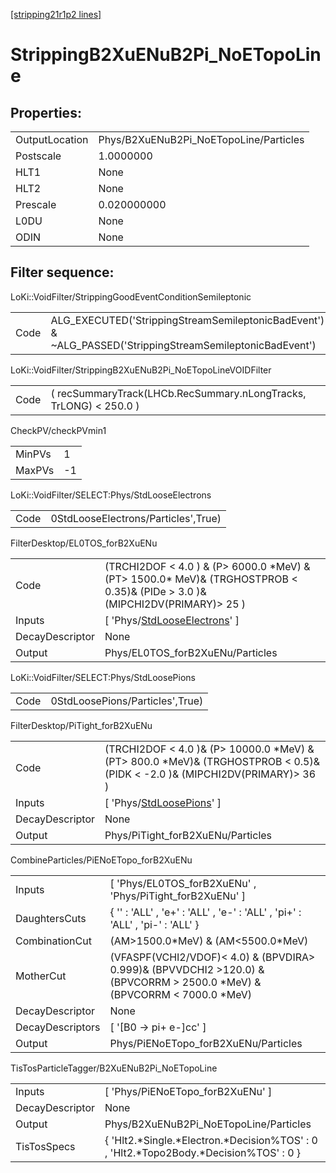 [[stripping21r1p2 lines]](./stripping21r1p2-index)

# StrippingB2XuENuB2Pi_NoETopoLine

## Properties:

|                |                                        |
|----------------|----------------------------------------|
| OutputLocation | Phys/B2XuENuB2Pi_NoETopoLine/Particles |
| Postscale      | 1.0000000                              |
| HLT1           | None                                   |
| HLT2           | None                                   |
| Prescale       | 0.020000000                            |
| L0DU           | None                                   |
| ODIN           | None                                   |

## Filter sequence:

LoKi::VoidFilter/StrippingGoodEventConditionSemileptonic

|      |                                                                                                          |
|------|----------------------------------------------------------------------------------------------------------|
| Code | ALG_EXECUTED('StrippingStreamSemileptonicBadEvent') & ~ALG_PASSED('StrippingStreamSemileptonicBadEvent') |

LoKi::VoidFilter/StrippingB2XuENuB2Pi_NoETopoLineVOIDFilter

|      |                                                                   |
|------|-------------------------------------------------------------------|
| Code | ( recSummaryTrack(LHCb.RecSummary.nLongTracks, TrLONG) \< 250.0 ) |

CheckPV/checkPVmin1

|        |     |
|--------|-----|
| MinPVs | 1   |
| MaxPVs | -1  |

LoKi::VoidFilter/SELECT:Phys/StdLooseElectrons

|      |                                     |
|------|-------------------------------------|
| Code | 0StdLooseElectrons/Particles',True) |

FilterDesktop/EL0TOS_forB2XuENu

|                 |                                                                                                                                   |
|-----------------|-----------------------------------------------------------------------------------------------------------------------------------|
| Code            | (TRCHI2DOF \< 4.0 ) & (P\> 6000.0 \*MeV) & (PT\> 1500.0\* MeV)& (TRGHOSTPROB \< 0.35)& (PIDe \> 3.0 )& (MIPCHI2DV(PRIMARY)\> 25 ) |
| Inputs          | [ 'Phys/[StdLooseElectrons](./stripping21r1p2-commonparticles-stdlooseelectrons)' ]                                             |
| DecayDescriptor | None                                                                                                                              |
| Output          | Phys/EL0TOS_forB2XuENu/Particles                                                                                                  |

LoKi::VoidFilter/SELECT:Phys/StdLoosePions

|      |                                 |
|------|---------------------------------|
| Code | 0StdLoosePions/Particles',True) |

FilterDesktop/PiTight_forB2XuENu

|                 |                                                                                                                                  |
|-----------------|----------------------------------------------------------------------------------------------------------------------------------|
| Code            | (TRCHI2DOF \< 4.0 )& (P\> 10000.0 \*MeV) & (PT\> 800.0 \*MeV)& (TRGHOSTPROB \< 0.5)& (PIDK \< -2.0 )& (MIPCHI2DV(PRIMARY)\> 36 ) |
| Inputs          | [ 'Phys/[StdLoosePions](./stripping21r1p2-commonparticles-stdloosepions)' ]                                                    |
| DecayDescriptor | None                                                                                                                             |
| Output          | Phys/PiTight_forB2XuENu/Particles                                                                                                |

CombineParticles/PiENoETopo_forB2XuENu

|                  |                                                                                                                               |
|------------------|-------------------------------------------------------------------------------------------------------------------------------|
| Inputs           | [ 'Phys/EL0TOS_forB2XuENu' , 'Phys/PiTight_forB2XuENu' ]                                                                    |
| DaughtersCuts    | { '' : 'ALL' , 'e+' : 'ALL' , 'e-' : 'ALL' , 'pi+' : 'ALL' , 'pi-' : 'ALL' }                                                  |
| CombinationCut   | (AM\>1500.0\*MeV) & (AM\<5500.0\*MeV)                                                                                         |
| MotherCut        | (VFASPF(VCHI2/VDOF)\< 4.0) & (BPVDIRA\> 0.999)& (BPVVDCHI2 \>120.0) & (BPVCORRM \> 2500.0 \*MeV) & (BPVCORRM \< 7000.0 \*MeV) |
| DecayDescriptor  | None                                                                                                                          |
| DecayDescriptors | [ '[B0 -\> pi+ e-]cc' ]                                                                                                   |
| Output           | Phys/PiENoETopo_forB2XuENu/Particles                                                                                          |

TisTosParticleTagger/B2XuENuB2Pi_NoETopoLine

|                 |                                                                                           |
|-----------------|-------------------------------------------------------------------------------------------|
| Inputs          | [ 'Phys/PiENoETopo_forB2XuENu' ]                                                        |
| DecayDescriptor | None                                                                                      |
| Output          | Phys/B2XuENuB2Pi_NoETopoLine/Particles                                                    |
| TisTosSpecs     | { 'Hlt2.\*Single.\*Electron.\*Decision%TOS' : 0 , 'Hlt2.\*Topo2Body.\*Decision%TOS' : 0 } |
